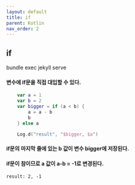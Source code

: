 ```yaml
---
layout: default
title: if
parent: Kotlin
nav_order: 2
---
```


## if

bundle exec jekyll serve

#### 변수에 if문을 직접 대입할 수 있다.
```kotlin
    var a = 1
    var b = 2
    var bigger = if (a < b) {
        a = a - b
        b
    } else a

    Log.d("result", "$bigger, $a")
```
#### if문의 마지막 줄에 있는 b 값이 변수 bigger에 저장된다.
#### if문이 참이므로 a 값이 a-b = -1로 변경된다.
```
result: 2, -1
```